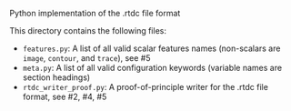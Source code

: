 Python implementation of the .rtdc file format

This directory contains the following files:

- `features.py`: A list of all valid scalar features names (non-scalars are `image`, `contour`, and `trace`), see #5
- `meta.py`: A list of all valid configuration keywords (variable names are section headings)
- `rtdc_writer_proof.py`: A proof-of-principle writer for the .rtdc file format, see #2, #4, #5

